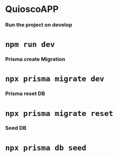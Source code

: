 # QuioscoAPP

### Run the project on develop

# `npm run dev`

### Prisma create Migration

# `npx prisma migrate dev`

### Prisma reset DB

# `npx prisma migrate reset`

### Seed DB

# `npx prisma db seed`
